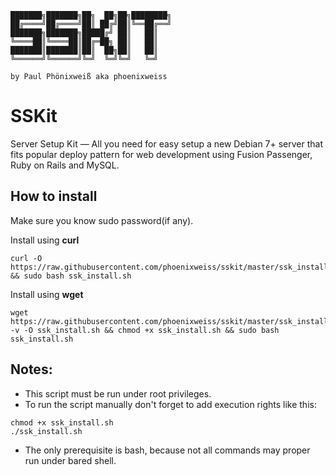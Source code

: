 ```
███████╗███████╗██╗  ██╗██╗████████╗
██╔════╝██╔════╝██║ ██╔╝██║╚══██╔══╝
███████╗███████╗█████╔╝ ██║   ██║
╚════██║╚════██║██╔═██╗ ██║   ██║
███████║███████║██║  ██╗██║   ██║
╚══════╝╚══════╝╚═╝  ╚═╝╚═╝   ╚═╝

by Paul Phönixweiß aka phoenixweiss
```

# SSKit
Server Setup Kit — All you need for easy setup a new Debian 7+ server that fits popular deploy pattern for web development using Fusion Passenger, Ruby on Rails and MySQL.

## How to install

Make sure you know sudo password(if any).

Install using __curl__

```
curl -O https://raw.githubusercontent.com/phoenixweiss/sskit/master/ssk_install.sh && sudo bash ssk_install.sh
```

Install using __wget__

```
wget https://raw.githubusercontent.com/phoenixweiss/sskit/master/ssk_install.sh -v -O ssk_install.sh && chmod +x ssk_install.sh && sudo bash ssk_install.sh
```

## Notes:

- This script must be run under root privileges.
- To run the script manually don't forget to add execution rights like this:

```
chmod +x ssk_install.sh
./ssk_install.sh
```
- The only prerequisite is bash, because not all commands may proper run under bared shell.
